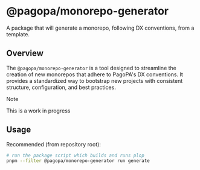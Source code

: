 # @pagopa/monorepo-generator

A package that will generate a monorepo, following DX conventions, from a template.

## Overview

The `@pagopa/monorepo-generator` is a tool designed to streamline the creation of new monorepos that adhere to PagoPA's DX conventions. It provides a standardized way to bootstrap new projects with consistent structure, configuration, and best practices.

> [!NOTE]
> This is a work in progress

## Usage

Recommended (from repository root):

```sh
# run the package script which builds and runs plop
pnpm --filter @pagopa/monorepo-generator run generate
```
